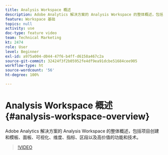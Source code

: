 ```yaml
---
title: Analysis Workspace 概述
description: Adobe Analytics 解决方案的 Analysis Workspace 的整体概述，包括项目创建和模板、面板、可视化、维度、指标、区段以及高价值的功能和技术。
feature: Workspace 基础
topics: null
activity: use
doc-type: feature video
team: Technical Marketing
kt: 2474
role: User
level: Beginner
exl-id: a975a004-d044-47f6-b4ff-d6158a467c2a
source-git-commit: 32424f3f2b05952fe4df9ea91dcbe51684cee905
workflow-type: ht
source-wordcount: '56'
ht-degree: 100%

---
```


# Analysis Workspace 概述 {#analysis-workspace-overview}

Adobe Analytics 解决方案的 Analysis Workspace 的整体概述，包括项目创建和模板、面板、可视化、维度、指标、区段以及高价值的功能和技术。

>[!VIDEO](https://video.tv.adobe.com/v/26266/?quality=12)
